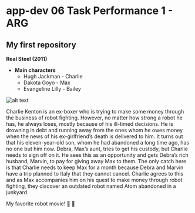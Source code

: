 # app-dev 06 Task Performance 1 - ARG
## My first repository
**Real Steel (2011)**

- **Main characters**
  - Hugh Jackman - Charlie
  - Dakota Goyo - Max
  - Evangeline Lilly - Bailey


![alt text](https://tse4.mm.bing.net/th?id=OIP.P2zIEkmrARTVsEkdN8Q9mgHaEK&pid=Api&P=0)

Charlie Kenton is an ex-boxer who is trying to make some money through the business of robot fighting. However, no matter how strong a robot he has, he always loses, mostly because of his ill-timed decisions. He is drowning in debt and running away from the ones whom he owes money when the news of his ex-girlfriend’s death is delivered to him. It turns out that his eleven-year-old son, whom he had abandoned a long time ago, has no one but him now. Debra, Max’s aunt, tries to get his custody, but Charlie needs to sign off on it. He sees this as an opportunity and gets Debra’s rich husband, Marvin, to pay for giving away Max to them. The only catch here is that Charlie needs to keep Max for a month because Debra and Marvin have a trip planned to Italy that they cannot cancel. Charlie agrees to this and as Max accompanies him on his quest to make money through robot fighting, they discover an outdated robot named Atom abandoned in a junkyard.

My favorite robot movie! 🥊 🤖
